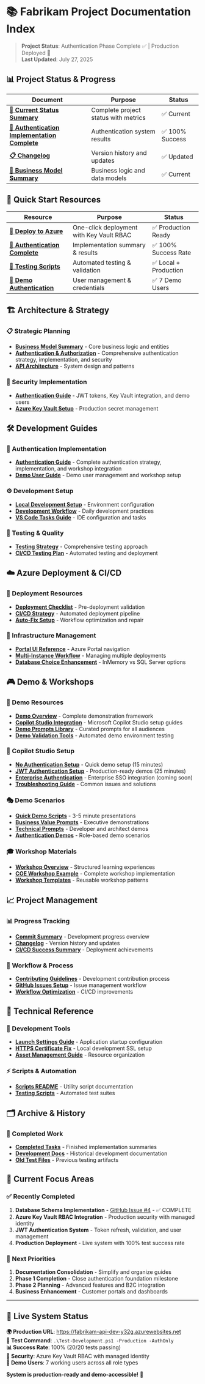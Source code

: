 # 📚 Fabrikam Project Documentation Index

> **Project Status**: Authentication Phase Complete ✅ | Production Deployed 🚀  
> **Last Updated**: July 27, 2025

## 📊 **Project Status & Progress**

| Document | Purpose | Status |
|----------|---------|--------|
| **[🎯 Current Status Summary](PROJECT-STATUS-SUMMARY.md)** | Complete project status with metrics | ✅ Current |
| **[🎉 Authentication Implementation Complete](../archive/completed-tasks/AUTHENTICATION-IMPLEMENTATION-COMPLETE.md)** | Authentication system results | ✅ 100% Success |
| **[📋 Changelog](../CHANGELOG.md)** | Version history and updates | ✅ Updated |
| **[📝 Business Model Summary](architecture/BUSINESS-MODEL-SUMMARY.md)** | Business logic and data models | ✅ Current |

## 🚀 **Quick Start Resources**

| Resource | Purpose | Status |
|----------|---------|--------|
| **[🚀 Deploy to Azure](deployment/DEPLOY-TO-AZURE.md)** | One-click deployment with Key Vault RBAC | ✅ Production Ready |
| **[🎉 Authentication Complete](../archive/completed-tasks/AUTHENTICATION-IMPLEMENTATION-COMPLETE.md)** | Implementation summary & results | ✅ 100% Success Rate |
| **[🧪 Testing Scripts](../test.ps1)** | Automated testing & validation | ✅ Local + Production |
| **[👥 Demo Authentication](demos/DEMO-USER-AUTHENTICATION-GUIDE.md)** | User management & credentials | ✅ 7 Demo Users |

## 🏗️ **Architecture & Strategy**

### **📋 Strategic Planning**
- **[Business Model Summary](architecture/BUSINESS-MODEL-SUMMARY.md)** - Core business logic and entities
- **[Authentication & Authorization](architecture/AUTHENTICATION.md)** - Comprehensive authentication strategy, implementation, and security
- **[API Architecture](architecture/API-ARCHITECTURE.md)** - System design and patterns

### **🔐 Security Implementation**
- **[Authentication Guide](architecture/AUTHENTICATION.md)** - JWT tokens, Key Vault integration, and demo users
- **[Azure Key Vault Setup](deployment/DEPLOY-TO-AZURE.md#key-vault-configuration)** - Production secret management

## 🛠️ **Development Guides**

### **🎯 Authentication Implementation**
- **[Authentication Guide](architecture/AUTHENTICATION.md)** - Complete authentication strategy, implementation, and workshop integration
- **[Demo User Guide](demos/DEMO-USER-AUTHENTICATION-GUIDE.md)** - Demo user management and workshop setup

### **⚙️ Development Setup**
- **[Local Development Setup](getting-started/SETTING-UP-FOR-LOCAL-DEVELOPMENT.md)** - Environment configuration
- **[Development Workflow](getting-started/DEVELOPMENT-WORKFLOW.md)** - Daily development practices
- **[VS Code Tasks Guide](getting-started/VS-CODE-TASKS-GUIDE.md)** - IDE configuration and tasks

### **🧪 Testing & Quality**
- **[Testing Strategy](docs/development/testing/TESTING-STRATEGY.md)** - Comprehensive testing approach
- **[CI/CD Testing Plan](CICD-TESTING-PLAN.md)** - Automated testing and deployment

## ☁️ **Azure Deployment & CI/CD**

### **🚀 Deployment Resources**
- **[Deployment Checklist](deployment/DEPLOYMENT-CHECKLIST.md)** - Pre-deployment validation
- **[CI/CD Strategy](deployment/CI-CD-STRATEGY.md)** - Automated deployment pipeline
- **[Auto-Fix Setup](deployment/AUTO-FIX-SETUP.md)** - Workflow optimization and repair

### **🔧 Infrastructure Management**
- **[Portal UI Reference](deployment/PORTAL-UI-REFERENCE.md)** - Azure Portal navigation
- **[Multi-Instance Workflow](deployment/MULTI-INSTANCE-WORKFLOW-FIX.md)** - Managing multiple deployments
- **[Database Choice Enhancement](deployment/DATABASE-CHOICE-ENHANCEMENT.md)** - InMemory vs SQL Server options

## 🎮 **Demo & Workshops**

### **🎯 Demo Resources**
- **[Demo Overview](demos/README.md)** - Complete demonstration framework
- **[Copilot Studio Integration](demos/copilot-studio/README.md)** - Microsoft Copilot Studio setup guides
- **[Demo Prompts Library](demos/prompts/README.md)** - Curated prompts for all audiences
- **[Demo Validation Tools](demos/validation/README.md)** - Automated demo environment testing

### **🤖 Copilot Studio Setup**
- **[No Authentication Setup](demos/copilot-studio/NO-AUTH-SETUP.md)** - Quick demo setup (15 minutes)
- **[JWT Authentication Setup](demos/copilot-studio/JWT-AUTH-SETUP.md)** - Production-ready demos (25 minutes)
- **[Enterprise Authentication](demos/copilot-studio/ENTRA-AUTH-SETUP.md)** - Enterprise SSO integration (coming soon)
- **[Troubleshooting Guide](demos/copilot-studio/TROUBLESHOOTING.md)** - Common issues and solutions

### **🎭 Demo Scenarios**
- **[Quick Demo Scripts](demos/prompts/README.md#-quick-demo-scripts)** - 3-5 minute presentations
- **[Business Value Prompts](demos/prompts/README.md#-business-value-prompts)** - Executive demonstrations
- **[Technical Prompts](demos/prompts/README.md#-technical-prompts)** - Developer and architect demos
- **[Authentication Demos](demos/authentication/README.md)** - Role-based demo scenarios

### **🎓 Workshop Materials**
- **[Workshop Overview](workshops/README.md)** - Structured learning experiences
- **[COE Workshop Example](workshops/ws-coe-aug27/README.md)** - Complete workshop implementation
- **[Workshop Templates](workshops/templates/)** - Reusable workshop patterns

## 📈 **Project Management**

### **📊 Progress Tracking**
- **[Commit Summary](COMMIT-SUMMARY.md)** - Development progress overview
- **[Changelog](CHANGELOG.md)** - Version history and updates
- **[CI/CD Success Summary](deployment/CI-CD-SUCCESS-SUMMARY.md)** - Deployment achievements

### **🔄 Workflow & Process**
- **[Contributing Guidelines](CONTRIBUTING.md)** - Development contribution process
- **[GitHub Issues Setup](docs/development/GITHUB-ISSUES-SETUP.md)** - Issue management workflow
- **[Workflow Optimization](deployment/WORKFLOW-OPTIMIZATION.md)** - CI/CD improvements

## 🔧 **Technical Reference**

### **💾 Development Tools**
- **[Launch Settings Guide](docs/development/LAUNCH-SETTINGS-GUIDE.md)** - Application startup configuration
- **[HTTPS Certificate Fix](docs/development/HTTPS-CERTIFICATE-QUICK-FIX.md)** - Local development SSL setup
- **[Asset Management Guide](docs/development/ASSET-MANAGEMENT-GUIDE.md)** - Resource organization

### **⚡ Scripts & Automation**
- **[Scripts README](scripts/README.md)** - Utility script documentation
- **[Testing Scripts](FabrikamTests/README.md)** - Automated test suites

## 🗂️ **Archive & History**

### **📁 Completed Work**
- **[Completed Tasks](archive/completed-tasks/)** - Finished implementation summaries
- **[Development Docs](archive/development-docs/)** - Historical development documentation
- **[Old Test Files](archive/old-test-files/)** - Previous testing artifacts

## 🎯 **Current Focus Areas**

### **✅ Recently Completed**
1. **Database Schema Implementation** - [GitHub Issue #4](https://github.com/davebirr/Fabrikam-Project/issues/4) - ✅ COMPLETE
2. **Azure Key Vault RBAC Integration** - Production security with managed identity
3. **JWT Authentication System** - Token refresh, validation, and user management
4. **Production Deployment** - Live system with 100% test success rate

### **🔄 Next Priorities**
1. **Documentation Consolidation** - Simplify and organize guides
2. **Phase 1 Completion** - Close authentication foundation milestone
3. **Phase 2 Planning** - Advanced features and B2C integration
4. **Business Enhancement** - Customer portals and dashboards

---

## 🧪 **Live System Status**

**🌍 Production URL**: https://fabrikam-api-dev-y32g.azurewebsites.net  
**🧪 Test Command**: `.\Test-Development.ps1 -Production -AuthOnly`  
**📊 Success Rate**: 100% (20/20 tests passing)  
**🔐 Security**: Azure Key Vault RBAC with managed identity  
**👥 Demo Users**: 7 working users across all role types

**System is production-ready and demo-accessible!** 🎯
